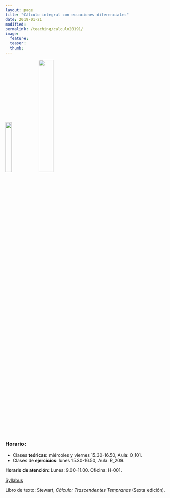 ```yaml
---
layout: page
title: "Cálculo integral con ecuaciones diferenciales"
date: 2019-01-21
modified:
permalink: /teaching/calculo20191/
image:
  feature:
  teaser:
  thumb:
---
```


<p float="left">
  <img src="../../images/VectorField.svg" width="20%" />
  <img src="../../images/Integral_Test.svg" width="30%">
</p>

### Horario:
  + Clases **teóricas**: miércoles y viernes 15.30-16.50, Aula: O_101.
  + Clases de **ejercicios**: lunes 15.30-16.50, Aula: R_209.

**Horario de atención**:
Lunes: 9.00-11.00. Oficina: H-001.

[Syllabus](../../files/sylcalc20191.docx)

Libro de texto: Stewart, _Cálculo: Trascendentes Tempranas_ (Sexta edición).
